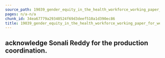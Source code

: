 ```yaml
---
source_path: 19039_gender_equity_in_the_health_workforce_working_paper_for_web_pdf.md
pages: n/a-n/a
chunk_id: 34ea67779a29340524f69d3deef510a1d390ec86
title: 19039_gender_equity_in_the_health_workforce_working_paper_for_web_pdf
---
```

## acknowledge Sonali Reddy for the production coordination.
